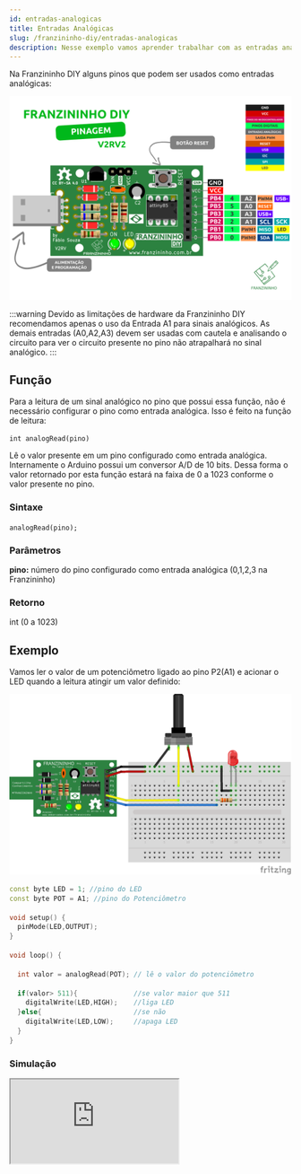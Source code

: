 ```yaml
---
id: entradas-analogicas
title: Entradas Analógicas
slug: /franzininho-diy/entradas-analogicas
description: Nesse exemplo vamos aprender trabalhar com as entradas analógicas presentes na Franzininho DIY
---
```


Na Franzininho DIY alguns pinos que podem ser usados como entradas analógicas:

![Pinagem Franzininho DIY](img/pinagem-V2.png)

:::warning
Devido as limitações de hardware da Franzininho DIY recomendamos apenas o uso da Entrada A1 para sinais analógicos.
As demais entradas (A0,A2,A3) devem ser usadas com cautela e analisando o circuito para ver o circuito presente no pino não atrapalhará no sinal analógico.
:::

## Função

Para a leitura de um sinal analógico no pino que possui essa função, não é necessário configurar o pino como entrada analógica. Isso é feito na função de leitura:

`int analogRead(pino)`

Lê o valor presente em um pino configurado como entrada analógica. Internamente o Arduino possui um conversor A/D de 10 bits. Dessa forma o valor retornado por esta função estará na faixa de 0 a 1023 conforme o valor presente no pino.

### Sintaxe

`analogRead(pino);`

### Parâmetros

**pino:** número do pino configurado como entrada analógica \(0,1,2,3 na Franzininho\)

### Retorno

int \(0 a 1023\)

## Exemplo

Vamos ler o valor de um potenciômetro ligado ao pino P2\(A1\) e acionar o LED quando a leitura atingir um valor definido:

![Circuito](img/entradas-analogicas/circuito.png)

```cpp
const byte LED = 1; //pino do LED
const byte POT = A1; //pino do Potenciômetro

void setup() {
  pinMode(LED,OUTPUT);
}

void loop() {

  int valor = analogRead(POT); // lê o valor do potenciômetro

  if(valor> 511){              //se valor maior que 511
    digitalWrite(LED,HIGH);    //liga LED
  }else{                       //se não
    digitalWrite(LED,LOW);     //apaga LED
  }
}
```
### Simulação

<iframe src="https://wokwi.com/arduino/projects/310739786993238592?view=diagram"></iframe>